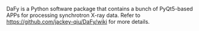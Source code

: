 DaFy is a Python software package that contains a bunch of PyQt5-based APPs for processing synchrotron X-ray data. 
Refer to https://github.com/jackey-qiu/DaFy/wiki for more details.

